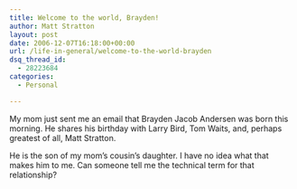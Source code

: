 ```yaml
---
title: Welcome to the world, Brayden!
author: Matt Stratton
layout: post
date: 2006-12-07T16:18:00+00:00
url: /life-in-general/welcome-to-the-world-brayden
dsq_thread_id:
  - 28223684
categories:
  - Personal

---
```

My mom just sent me an email that Brayden Jacob Andersen was born this morning. He shares his birthday with Larry Bird, Tom Waits, and, perhaps greatest of all, Matt Stratton.

He is the son of my mom&#8217;s cousin&#8217;s daughter. I have no idea what that makes him to me. Can someone tell me the technical term for that relationship?